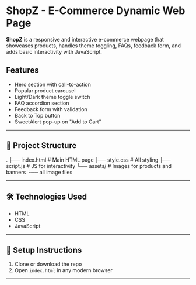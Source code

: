 # ShopZ - E-Commerce Dynamic Web Page

**ShopZ** is a responsive and interactive e-commerce webpage that showcases products, handles theme toggling, FAQs, feedback form, and adds basic interactivity with JavaScript.

##  Features

-  Hero section with call-to-action
-  Popular product carousel
-  Light/Dark theme toggle switch
-  FAQ accordion section
-  Feedback form with validation
-  Back to Top button
-  SweetAlert pop-up on "Add to Cart"

---

## 📁 Project Structure
.
├── index.html # Main HTML page
├── style.css # All styling 
├── script.js # JS for interactivity
└── assets/ # Images for products and banners
    └── all image files

---

## 🛠️ Technologies Used

- HTML
- CSS
- JavaScript 

---

## 🔧 Setup Instructions

1. Clone or download the repo
2. Open `index.html` in any modern browser

---

